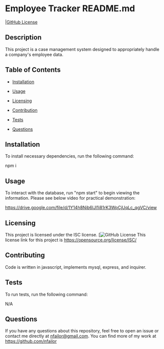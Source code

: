 # Employee Tracker README.md
  |[GitHub License](https://img.shield.io/badge/ISC=blue)

  ## Description

  This project is a case management system designed to appropriately handle a company's employee data.

  ## Table of Contents

  - [Installation](#installation)

  - [Usage](#usage)

  - [Licensing](#license)

  - [Contribution](#contribution)

  - [Tests](#testing)

  - [Questions](#questions)

  ## Installation

  To install necessary dependencies, run the following command:

  npm i

  ## Usage

  To interact with the database, run "npm start" to begin viewing the information. Please see below video for practical demonstration:

  https://drive.google.com/file/d/1Y14h8Nib6lJl1i81rK3WpCjUqLc_qgVC/view
  
  ## Licensing

  This project is licensed under the ISC license. [![GitHub License](https://img.shields.io/badge/license-ISC-blue.svg)
  This license link for this project is https://opensource.org/license/ISC/

  ## Contributing

  Code is written in javascript, implements mysql, express, and inquirer.

  ## Tests

  To run tests, run the following command:

  N/A

  ## Questions

  If you have any questions about this repository, feel free to open an issue or contact me directly at nfailor@gmail.com.
  You can find more of my work at https://github.com/nfailor


